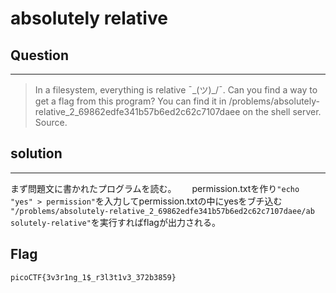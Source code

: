 # absolutely relative 

##  Question
****
> In a filesystem, everything is relative ¯\_(ツ)_/¯. Can you find a way to get a flag from this program? You can find it in /problems/absolutely-relative_2_69862edfe341b57b6ed2c62c7107daee on the shell server. Source.

## solution
****
まず問題文に書かれたプログラムを読む。　　
permission.txtを作り`"echo "yes" > permission"`を入力してpermission.txtの中にyesをブチ込む　
　`"/problems/absolutely-relative_2_69862edfe341b57b6ed2c62c7107daee/ab
solutely-relative"`を実行すればflagが出力される。　　

## Flag

`picoCTF{3v3r1ng_1$_r3l3t1v3_372b3859}`

